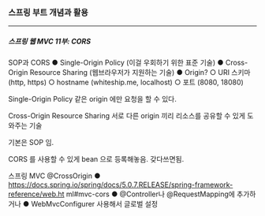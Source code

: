 <h3>스프링 부트 개념과 활용</h3>
<hr/>
<h5>스프링 웹 MVC 11부: CORS</h5>

SOP과 CORS
	● Single-Origin Policy (이걸 우회하기 위한 표준 기술)
	● Cross-Origin Resource Sharing (웹브라우저가 지원하는 기술)
	● Origin?
		○ URI 스키마 (http, https)
		○ hostname (whiteship.me, localhost)
		○ 포트 (8080, 18080)

 Single-Origin Policy 같은 origin 에만 요청을 할 수 있다.

Cross-Origin Resource Sharing 서로 다른 origin 끼리 리소스를 공유할 수 있게 도와주는 기술

기본은 SOP 임.



CORS 를 사용할 수 있게 bean 으로 등록해놓음. 갖다쓰면됨.

스프링 MVC @CrossOrigin
● https://docs.spring.io/spring/docs/5.0.7.RELEASE/spring-framework-reference/web.ht
ml#mvc-cors
● @Controller나 @RequestMapping에 추가하거나
● WebMvcConfigurer 사용해서 글로벌 설정